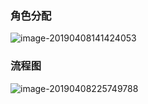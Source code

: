 ### 角色分配

![image-20190408141424053](https://ws1.sinaimg.cn/large/006tNc79gy1g1v77ohpbyj316y0u0qg0.jpg)



### 流程图



![image-20190408225749788](https://ws4.sinaimg.cn/large/006tNc79ly1g1vmbp3c3ij30h809gmz1.jpg)
